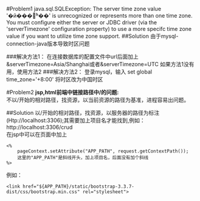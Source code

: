 #Problem1
java.sql.SQLException: The server time zone value '�й���׼ʱ��' is unrecognized or represents more than one time zone. You must configure either the server or JDBC driver (via the 'serverTimezone' configuration property) to use a more specifc time zone value if you want to utilize time zone support.
##Solution
由于mysql-connection-java版本导致时区问题

###解决方法1：
	在连接数据库的配置文件中url后面加上&serverTimezone=Asia/Shanghai或者&serverTimezone=UTC
	如果方法1没有用，使用方法2
###解决方法2：
	登录mysql，输入
	set global time_zone='+8:00'
	将时区改为中国时区
	
#Problem2
**jsp,html前端中链接路径中/的问题:<br>**
不以/开始的相对路径，找资源，以当前资源的路径为基准，进程容易出问题。

##Solution
以/开始的相对路径，找资源，以服务器的路径为标注(Htp://localhost:3306);其需要加上项目名才能找到,例如：<br>
http://localhost:3306/crud<br>
在jsp中可以在页面中加上<br>
``` 
<%
    pageContext.setAttribute("APP_PATH", request.getContextPath());
    这里的"APP_PATH"是斜线开头，加上项目名，后面没有加个斜线
%>
```
例如：
```
<link href="${APP_PATH}/static/bootstrap-3.3.7-dist/css/bootstrap.min.css" rel="stylesheet">
```
